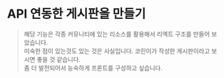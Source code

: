 # API 연동한 게시판을 만들기

> 해당 기능은 각종 커뮤니티에 있는 리소스를 활용해서 리엑트 구조를 만들어 보았습니다.<br/>
> 미숙한 점이 있는것도 있는 것은 사실입니다. 코린이가 작성한 게시판이라고 보시면 좋을 것 같습니다.<br/>
> 좀 더 발전되어서 능숙하게 프론트를 구성하고 싶습니다.<br/>
> 